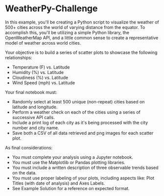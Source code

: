 # WeatherPy-Challenge

In this example, you'll be creating a Python script to visualize the weather of 500+ cities across the world of varying distance from the equator. To accomplish this, you'll be utilizing a simple Python library, the OpenWeatherMap API, and a little common sense to create a representative model of weather across world cities.

Your objective is to build a series of scatter plots to showcase the following relationships:


  * Temperature (F) vs. Latitude
  * Humidity (%) vs. Latitude
  * Cloudiness (%) vs. Latitude
  * Wind Speed (mph) vs. Latitude


Your final notebook must:


  * Randomly select at least 500 unique (non-repeat) cities based on latitude and longitude.
  * Perform a weather check on each of the cities using a series of successive API calls.
  * Include a print log of each city as it's being processed with the city number and city name.
  * Save both a CSV of all data retrieved and png images for each scatter plot.


As final considerations:


  * You must complete your analysis using a Jupyter notebook.
  * You must use the Matplotlib or Pandas plotting libraries.
  * You must include a written description of three observable trends based on the data.
  * You must use proper labeling of your plots, including aspects like: Plot Titles (with date of analysis) and Axes Labels.
  * See Example Solution for a reference on expected format.
